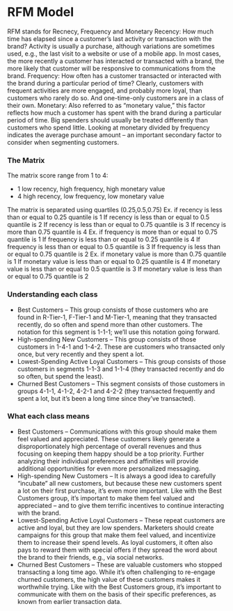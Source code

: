 # RFM Model

RFM stands for Recnecy, Frequency and Monetary
Recency: How much time has elapsed since a customer’s last activity or transaction with the brand? Activity is usually a purchase, although variations are sometimes used, e.g., the last visit to a website or use of a mobile app. In most cases, the more recently a customer has interacted or transacted with a brand, the more likely that customer will be responsive to communications from the brand.
Frequency: How often has a customer transacted or interacted with the brand during a particular period of time? Clearly, customers with frequent activities are more engaged, and probably more loyal, than customers who rarely do so. And one-time-only customers are in a class of their own.
Monetary: Also referred to as “monetary value,” this factor reflects how much a customer has spent with the brand during a particular period of time. Big spenders should usually be treated differently than customers who spend little. Looking at monetary divided by frequency indicates the average purchase amount – an important secondary factor to consider when segmenting customers.

### The Matrix
The matrix score range from 1 to 4:
- 1 low recency, high frequency, high monetary value
- 4 high recency, low frequency, low monetary value

The matrix is separated using quartiles (0.25,0.5,0.75)
  Ex. if recency is less than or equal to 0.25 quantile is 1
    If recency is less than or equal to 0.5 quantile is 2
    If recency is less than or equal to 0.75 quantile is 3
    If recency is more than 0.75 quantile is 4
  Ex. if frequency is more than or equal to 0.75 quantile is 1
    If frequency is less than or equal to 0.25 quantile is 4
    If frequency is less than or equal to 0.5 quantile is 3
    If frequency is less than or equal to 0.75 quantile is 2
  Ex. if monetary value is more than 0.75 quantile is 1
    If monetary value is less than or equal to 0.25 quantile is 4
    If monetary value is less than or equal to 0.5 quantile is 3
    If monetary value is less than or equal to 0.75 quantile is 2

### Understanding each class
- Best Customers – This group consists of those customers who are found in R-Tier-1, F-Tier-1 and M-Tier-1, meaning that they transacted recently, do so often and spend more than other customers. The notation for this segment is 1-1-1; we’ll use this notation going forward.
- High-spending New Customers – This group consists of those customers in 1-4-1 and 1-4-2. These are customers who transacted only once, but very recently and they spent a lot.
- Lowest-Spending Active Loyal Customers – This group consists of those customers in segments 1-1-3 and 1-1-4 (they transacted recently and do so often, but spend the least).
- Churned Best Customers – This segment consists of those customers in groups 4-1-1, 4-1-2, 4-2-1 and 4-2-2 (they transacted frequently and spent a lot, but it’s been a long time since they’ve transacted).

### What each class means
- Best Customers – Communications with this group should make them feel valued and appreciated. These customers likely generate a disproportionately high percentage of overall revenues and thus focusing on keeping them happy should be a top priority. Further analyzing their individual preferences and affinities will provide additional opportunities for even more personalized messaging.
- High-spending New Customers – It is always a good idea to carefully “incubate” all new customers, but because these new customers spent a lot on their first purchase, it’s even more important. Like with the Best Customers group, it’s important to make them feel valued and appreciated – and to give them terrific incentives to continue interacting with the brand.
- Lowest-Spending Active Loyal Customers – These repeat customers are active and loyal, but they are low spenders. Marketers should create campaigns for this group that make them feel valued, and incentivize them to increase their spend levels. As loyal customers, it often also pays to reward them with special offers if they spread the word about the brand to their friends, e.g., via social networks.
- Churned Best Customers – These are valuable customers who stopped transacting a long time ago. While it’s often challenging to re-engage churned customers, the high value of these customers makes it worthwhile trying. Like with the Best Customers group, it’s important to communicate with them on the basis of their specific preferences, as known from earlier transaction data.


